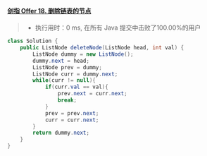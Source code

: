 #### [剑指 Offer 18. 删除链表的节点](https://leetcode-cn.com/problems/shan-chu-lian-biao-de-jie-dian-lcof/)

> - 执行用时：0 ms, 在所有 Java 提交中击败了100.00%的用户

```java
class Solution {
    public ListNode deleteNode(ListNode head, int val) {
        ListNode dummy = new ListNode();
        dummy.next = head;
        ListNode prev = dummy;
        ListNode curr = dummy.next;
        while(curr != null){
            if(curr.val == val){
                prev.next = curr.next;
                break;
            }
            prev = prev.next;
            curr = curr.next;
        }
        return dummy.next;
    }
}
```


